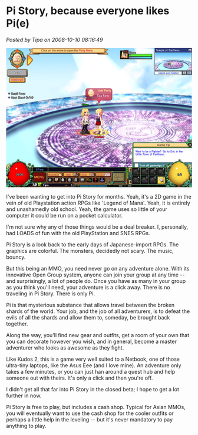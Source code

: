 # Pi Story, because everyone likes Pi(e)

*Posted by Tipa on 2008-10-10 08:16:49*

![](../../../uploads/2008/10/pistory-2008-10-10-07-50-48-45.jpg "pistory-2008-10-10-07-50-48-45")

I've been wanting to get into Pi Story for months. Yeah, it's a 2D game in the vein of old Playstation action RPGs like 'Legend of Mana'. Yeah, it is entirely and unashamedly old school. Yeah, the game uses so little of your computer it could be run on a pocket calculator.

I'm not sure why any of those things would be a deal breaker. I, personally, had LOADS of fun with the old PlayStation and SNES RPGs.

Pi Story is a look back to the early days of Japanese-import RPGs. The graphics are colorful. The monsters, decidedly not scary. The music, bouncy.

But this being an MMO, you need never go on any adventure alone. With its innovative Open Group system, anyone can join your group at any time -- and surprisingly, a lot of people do. Once you have as many in your group as you think you'll need, your adventure is a click away. There is no traveling in Pi Story. There is only Pi.

Pi is that mysterious substance that allows travel between the broken shards of the world. Your job, and the job of all adventurers, is to defeat the evils of all the shards and allow them to, someday, be brought back together.

Along the way, you'll find new gear and outfits, get a room of your own that you can decorate however you wish, and in general, become a master adventurer who looks as awesome as they fight.

Like Kudos 2, this is a game very well suited to a Netbook, one of those ultra-tiny laptops, like the Asus Eee (and I love mine). An adventure only takes a few minutes, or you can just han around a quest hub and help someone out with theirs. It's only a click and then you're off.

I didn't get all that far into Pi Story in the closed beta; I hope to get a lot further in now.

Pi Story is free to play, but includes a cash shop. Typical for Asian MMOs, you will eventually want to use the cash shop for the cooler outfits or perhaps a little help in the leveling -- but it's never mandatory to pay anything to play.

